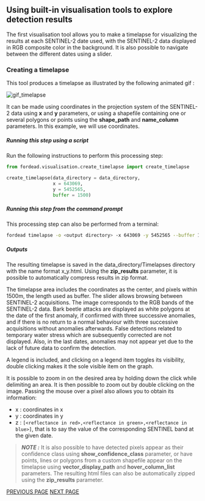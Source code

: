 ## Using built-in visualisation tools to explore detection results

The first visualisation tool allows you to make a timelapse for visualizing the results at each SENTINEL-2 date used, with the SENTINEL-2 data displayed in RGB composite color in the background. It is also possible to navigate between the different dates using a slider. 

### Creating a timelapse

This tool produces a timelapse as illustrated by the following animated gif :

![gif_timelapse](Figures/gif_timelapse.gif "gif_timelapse")

It can be made using coordinates in the projection system of the SENTINEL-2 data using **x** and **y** parameters, or using a shapefile containing one or several polygons or points using the **shape_path** and **name_column** parameters. 
In this example, we will use coordinates.

##### Running this step using a script

Run the following instructions to perform this processing step:

```python
from fordead.visualisation.create_timelapse import create_timelapse

create_timelapse(data_directory = data_directory, 
                 x = 643069, 
                 y = 5452565, 
                 buffer = 1500)
```
##### Running this step from the command prompt

This processing step can also be performed from a terminal:

```bash
fordead timelapse -o <output directory> -x 643069 -y 5452565 --buffer 1500
```

##### Outputs

The resulting timelapse is saved in the data_directory/Timelapses directory with the name format x_y.html. 
Using the **zip_results** parameter, it is possible to automatically compress results in zip format. 

The timelapse area includes the coordinates as the center, and pixels within 1500m, the length used as buffer. 
The slider allows browsing between SENTINEL-2 acquisitions.
The image corresponds to the RGB bands of the SENTINEL-2 data.
Bark beetle attacks are displayed as white polygons at the date of the first anomaly, if confirmed with three successive anomalies, and if there is no return to a normal behaviour with three successive acquisitions without anomalies afterwards. 
False detections related to temporary water stress which are subsequently corrected are not displayed.
Also, in the last dates, anomalies may not appear yet due to the lack of future data to confirm the detection.

A legend is included, and clicking on a legend item toggles its visibility, double clicking makes it the sole visible item on the graph.

It is possible to zoom in on the desired area by holding down the click while delimiting an area. It is then possible to zoom out by double clicking on the image. Passing the mouse over a pixel also allows you to obtain its information:

- x : coordinates in x
- y : coordinates in y
- z : `[<reflectance in red>,<reflectance in green>,<reflectance in blue>]`, that is to say the value of the corresponding SENTINEL band at the given date.

> **_NOTE :_** It is also possible to have detected pixels appear as their confidence class using **show_confidence_class** parameter, or have points, lines or polygons from a custom shapefile appear on the timelapse using **vector_display_path** and **hover_column_list** parameters. The resulting html files can also be automatically zipped using the **zip_results** parameter.

[PREVIOUS PAGE](https://fordead.gitlab.io/fordead_package/docs/Tutorial/05_export_results) [NEXT PAGE](https://fordead.gitlab.io/fordead_package/docs/Tutorial/07_create_graphs)
